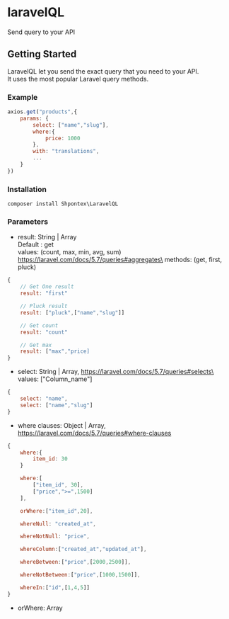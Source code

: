 # laravelQL
Send query to your API

## Getting Started
LaravelQL let you send the exact query that you need to your API.\
It uses the most popular Laravel query methods.
### Example
```js
axios.get("products",{
    params: {
        select: ["name","slug"],
        where:{
            price: 1000
        },
        with: "translations",
        ...
    }
})
```
### Installation
```
composer install Shpontex\LaravelQL
```

### Parameters
* result: String | Array\
 Default : get\
 values: (count, max, min, avg, sum) https://laravel.com/docs/5.7/queries#aggregates\
 methods: (get, first, pluck)
```js
{
    // Get One result
    result: "first"

    // Pluck result
    result: ["pluck",["name","slug"]]

    // Get count
    result: "count"

    // Get max
    result: ["max","price]
}
```
* select: String | Array, https://laravel.com/docs/5.7/queries#selects\
values: ["Column_name"]
```js
{
    select: "name",
    select: ["name","slug"]
}
```
* where clauses: Object | Array, https://laravel.com/docs/5.7/queries#where-clauses
```js
{
    where:{
        item_id: 30
    }

    where:[
        ["item_id", 30],
        ["price",">=",1500]
    ],

    orWhere:["item_id",20],

    whereNull: "created_at",

    whereNotNull: "price",

    whereColumn:["created_at","updated_at"],

    whereBetween:["price",[2000,2500]],

    whereNotBetween:["price",[1000,1500]],

    whereIn:["id",[1,4,5]]
}
```
* orWhere: Array

